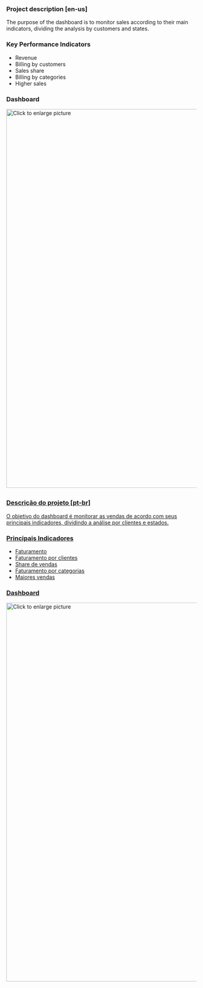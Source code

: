 ### Project description [en-us]

The purpose of the dashboard is to monitor sales according to their main indicators, dividing the analysis by customers and states.

### Key Performance Indicators

- Revenue
- Billing by customers
- Sales share
- Billing by categories
- Higher sales

### Dashboard

<a href="[https://drive.google.com/file/d/1KuFV5bjwDhuIll13dTq1f8gQfeptjw07/view?usp=drive_link](https://drive.google.com/drive-viewer/AKGpihaojn9WDPLS0lAd7Ae51VhhhomyliYG2DkgWdGQHlSm5-BB0SKXSa6MM98hM-j3zz5hFr7HRgLU7MKg-x5BOFs50PpoLrS6zs0=w1920-h919-rw-v1)"><img src="https://drive.google.com/drive-viewer/AKGpihaojn9WDPLS0lAd7Ae51VhhhomyliYG2DkgWdGQHlSm5-BB0SKXSa6MM98hM-j3zz5hFr7HRgLU7MKg-x5BOFs50PpoLrS6zs0=w1920-h919-rw-v1" style="width: 1000px; max-width: 100%; height: auto" title="Click to enlarge picture" />

##

### Descrição do projeto [pt-br]

O objetivo do dashboard é monitorar as vendas de acordo com seus principais indicadores, dividindo a análise por clientes e estados.

### Principais Indicadores

- Faturamento
- Faturamento por clientes
- Share de vendas
- Faturamento por categorias
- Maiores vendas

### Dashboard

<a href="https://drive.google.com/drive-viewer/AKGpihaojn9WDPLS0lAd7Ae51VhhhomyliYG2DkgWdGQHlSm5-BB0SKXSa6MM98hM-j3zz5hFr7HRgLU7MKg-x5BOFs50PpoLrS6zs0=w1920-h919-rw-v1"><img src="https://drive.google.com/drive-viewer/AKGpihaojn9WDPLS0lAd7Ae51VhhhomyliYG2DkgWdGQHlSm5-BB0SKXSa6MM98hM-j3zz5hFr7HRgLU7MKg-x5BOFs50PpoLrS6zs0=w1920-h919-rw-v1" style="width: 1000px; max-width: 100%; height: auto" title="Click to enlarge picture" />

